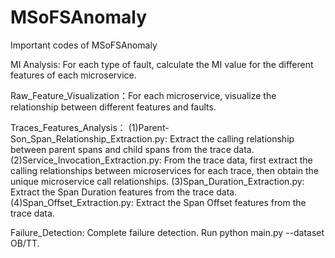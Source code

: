# MSoFSAnomaly
Important codes of MSoFSAnomaly

MI Analysis: For each type of fault, calculate the MI value for the different features of each microservice.

Raw_Feature_Visualization：For each microservice, visualize the relationship between different features and faults.

Traces_Features_Analysis：
        (1)Parent-Son_Span_Relationship_Extraction.py: Extract the calling relationship between parent spans and child spans from the trace data.
        (2)Service_Invocation_Extraction.py: From the trace data, first extract the calling relationships between microservices for each trace, then obtain the unique microservice call relationships.
        (3)Span_Duration_Extraction.py: Extract the Span Duration features from the trace data.
        (4)Span_Offset_Extraction.py: Extract the Span Offset features from the trace data.
 
Failure_Detection: Complete failure detection. Run python main.py --dataset OB/TT.
